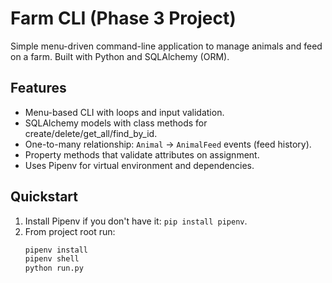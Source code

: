 # Farm CLI (Phase 3 Project)

Simple menu-driven command-line application to manage animals and feed on a farm. Built with Python and SQLAlchemy (ORM).

## Features
- Menu-based CLI with loops and input validation.
- SQLAlchemy models with class methods for create/delete/get_all/find_by_id.
- One-to-many relationship: `Animal` -> `AnimalFeed` events (feed history).
- Property methods that validate attributes on assignment.
- Uses Pipenv for virtual environment and dependencies.

## Quickstart
1. Install Pipenv if you don't have it: `pip install pipenv`.
2. From project root run:
   ```bash
   pipenv install
   pipenv shell
   python run.py
